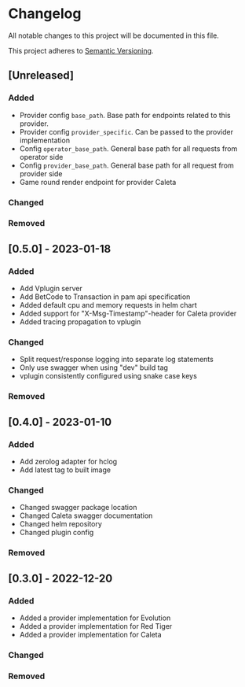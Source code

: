 # Changelog

<!--
The format is based on [Keep a Changelog](https://keepachangelog.com/en/1.0.0/).
-->

All notable changes to this project will be documented in this file.

This project adheres to [Semantic Versioning](https://semver.org/spec/v2.0.0.html).

## [Unreleased]

### Added
- Provider config `base_path`. Base path for endpoints related to this provider.
- Provider config `provider_specific`. Can be passed to the provider implementation
- Config `operator_base_path`. General base path for all requests from operator side
- Config `provider_base_path`. General base path for all request from provider side
- Game round render endpoint for provider Caleta

### Changed

### Removed

## [0.5.0] - 2023-01-18

### Added

- Add Vplugin server
- Add BetCode to Transaction in pam api specification
- Added default cpu and memory requests in helm chart
- Added support for "X-Msg-Timestamp"-header for Caleta provider
- Added tracing propagation to vplugin

### Changed

- Split request/response logging into separate log statements
- Only use swagger when using "dev" build tag
- vplugin consistently configured using snake case keys

### Removed


## [0.4.0] - 2023-01-10

### Added
- Add zerolog adapter for hclog
- Add latest tag to built image

### Changed
- Changed swagger package location
- Changed Caleta swagger documentation
- Changed helm repository
- Changed plugin config
### Removed
## [0.3.0] - 2022-12-20

### Added

- Added a provider implementation for Evolution
- Added a provider implementation for Red Tiger
- Added a provider implementation for Caleta

### Changed

### Removed
